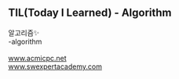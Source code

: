 ## TIL(Today I Learned) - Algorithm
  알고리즘:sparkles:</br>
-algorithm<br/><br/>
www.acmicpc.net<br/>
www.swexpertacademy.com
